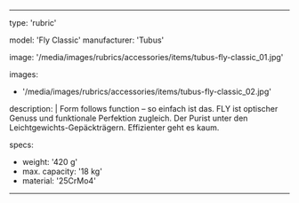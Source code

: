 ---

type: 'rubric'


model: 'Fly Classic'
manufacturer: 'Tubus'

image: '/media/images/rubrics/accessories/items/tubus-fly-classic_01.jpg'

images:
  - '/media/images/rubrics/accessories/items/tubus-fly-classic_02.jpg'

description: |
    Form follows function – so einfach ist das. FLY ist optischer Genuss und funktionale Perfektion zugleich. Der Purist unter den Leichtgewichts-Gepäckträgern. Effizienter geht es kaum.

specs:
  - weight: '420 g'
  - max. capacity: '18 kg'
  - material: '25CrMo4'

---